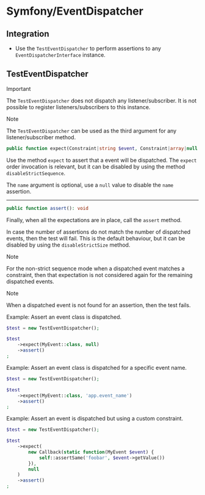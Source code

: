 # Symfony/EventDispatcher

## Integration

- Use the `TestEventDispatcher` to perform assertions to any `EventDispatcherInterface` instance.

## TestEventDispatcher

> [!IMPORTANT]
> The `TestEventDispatcher` does not dispatch any listener/subscriber.
> It is not possible to register listeners/subscribers to this instance.

> [!NOTE]
> The `TestEventDispatcher` can be used as the third argument for any listener/subscriber method.

```php
public function expect(Constraint|string $event, Constraint|array|null $name): self
```

Use the method `expect` to assert that a event will be dispatched. The `expect` order invocation is relevant,
but it can be disabled by using the method `disableStrictSequence`.

The `name` argument is optional, use a `null` value to disable the `name` assertion.

---

```php
public function assert(): void
```

Finally, when all the expectations are in place, call the `assert` method.

In case the number of assertions do not match the number of dispatched events, then the test will fail.
This is the default behaviour, but it can be disabled by using the `disableStrictSize` method.

> [!NOTE]
> For the non-strict sequence mode when a dispatched event matches a constraint, then that expectation is not considered
> again for the remaining dispatched events.

> [!NOTE]
> When a dispatched event is not found for an assertion, then the test fails.


Example: Assert an event class is dispatched.

```php
$test = new TestEventDispatcher();

$test
    ->expect(MyEvent::class, null)
    ->assert()
;
```

Example: Assert an event class is dispatched for a specific event name.

```php
$test = new TestEventDispatcher();

$test
    ->expect(MyEvent::class, 'app.event_name')
    ->assert()
;
```

Example: Assert an event is dispatched but using a custom constraint.

```php
$test = new TestEventDispatcher();

$test
    ->expect(
        new Callback(static function(MyEvent $event) {
            self::assertSame('foobar', $event->getValue())
        }),
        null
    )
    ->assert()
;
```
